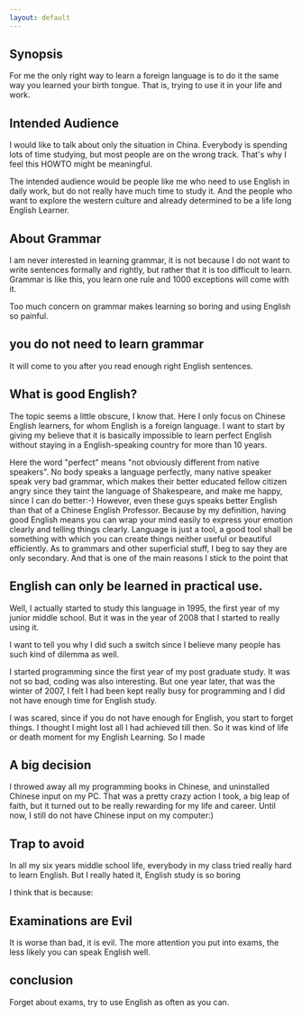 ```yaml
---
layout: default
---
```

## Synopsis
For me the only right way to learn a foreign language is to do it the
same way you learned your birth tongue. That is, trying to use it in your
life and work. 

## Intended Audience
I would like to talk about only the situation in China. Everybody is spending lots of
time studying, but most people are on the wrong track. That's why I feel
this HOWTO might be meaningful.

The intended audience would be people like
me who need to use English in daily work, but do not really have
much time to study it. And the people who want to explore the western
culture and already determined to be a life long English Learner. 

## About  Grammar 
I am never interested in learning grammar, it is not because I do not want to 
write sentences formally and rightly, but rather that it is too
difficult to learn. Grammar is like this, you learn one rule
and 1000 exceptions will come with it. 

Too much concern on grammar makes learning so
boring and using English so painful. 

## you do not need to learn grammar
It will come to you after you read enough right English sentences.

## What is good English?
The topic seems a little obscure, I know that. Here I only focus on
Chinese English learners, for whom English is a foreign language. I
want to start by giving my believe that it is basically impossible to
learn perfect English without staying in a English-speaking country
for more than 10 years. 

Here the word "perfect" means "not obviously different
from native speakers". No body speaks a language perfectly, many native
speaker speak very bad grammar, which makes their better educated
fellow citizen angry since they taint the language of Shakespeare, and
make me happy, since I can do better:-) However, even these guys
speaks better English than that of a Chinese English
Professor. Because by my definition, having good English means you can
wrap your mind easily to express your emotion clearly and telling
things clearly. Language is just a tool, a good tool shall be
something with which you can create things neither useful or
beautiful efficiently. As to grammars and other superficial stuff, I
beg to say they are only secondary. And that is one of the main
reasons I stick to the point that 

## English can only be learned in practical use.     
Well, I actually started to study this language in 1995, the first
year of my junior middle school. But it was in the year of 2008 that I
started to really using it. 


I want to tell you why I did such a switch since I believe many people has such kind of dilemma as well.

I started programming since the first year of my post graduate study. It was
not so bad, coding was also interesting. But one year later, that was the
winter of 2007, I felt I had been kept really busy for programming and I did
not have enough time for English study.

I was scared, since if you do not have enough for English, you start to forget
things. I thought I might lost all I had achieved till then. So it was kind of
life or death moment for my English Learning. So I made 
## A big decision

I throwed away all my programming books in Chinese, and uninstalled Chinese input
on my PC. That was a pretty crazy action I took, a big leap of faith, but it
turned out to be really rewarding for my life and career. Until now, I still
do not have Chinese input on my computer:)

## Trap to avoid
In all my six years middle school life, everybody in my class tried
really hard to learn English. But I really hated it, English study is so boring

I think that is because:

## Examinations are Evil

It is worse than bad, it is evil. The more attention you put into exams, the less likely you can speak English well.

## conclusion

Forget about exams, try to use English as often as you can.
